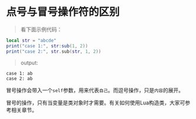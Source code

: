 # 点号与冒号操作符的区别

> 看下面示例代码：

```lua
local str = "abcde"
print("case 1:", str:sub(1, 2))
print("case 2:", str.sub(str, 1, 2))
```

> output:

```
case 1: ab
case 2: ab
```

冒号操作会带入一个`self`参数，用来代表`自己`。而逗号操作，只是`内容`的展开。

冒号的操作，只有当变量是类对象时才需要。有关如何使用Lua构造类，大家可参考相关章节。
